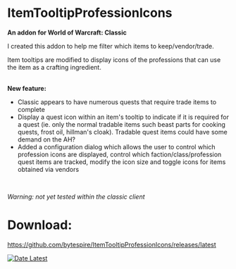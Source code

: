# ItemTooltipProfessionIcons
**An addon for World of Warcraft: Classic**

I created this addon to help me filter which items to keep/vendor/trade.

Item tooltips are modified to display icons of the professions that can use the item as a crafting ingredient.
<br><br>


**New feature:**
- Classic appears to have numerous quests that require trade items to complete
- Display a quest icon within an item's tooltip to indicate if it is required for a quest (ie. only the normal tradable items such beast parts for cooking quests, frost oil, hillman's cloak). Tradable quest items could have some demand on the AH?
- Added a configuration dialog which allows the user to control which profession icons are displayed, control which faction/class/profession quest items are tracked, modify the icon size and toggle icons for items obtained via vendors
<br>

*Warning: not yet tested within the classic client*


# Download:

https://github.com/bytespire/ItemTooltipProfessionIcons/releases/latest

[![Date Latest](https://img.shields.io/github/release-date/bytespire/ItemTooltipProfessionIcons.svg)](https://github.com/bytespire/ItemTooltipProfessionIcons/releases/latest)
